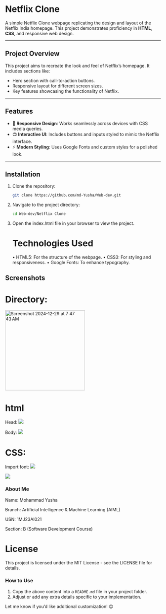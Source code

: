 # Netflix Clone

A simple Netflix Clone webpage replicating the design and layout of the Netflix India homepage. This project demonstrates proficiency in **HTML**, **CSS**, and responsive web design.

---

## Project Overview

This project aims to recreate the look and feel of Netflix’s homepage. It includes sections like:
- Hero section with call-to-action buttons.
- Responsive layout for different screen sizes.
- Key features showcasing the functionality of Netflix.

---

## Features

- 🎨 **Responsive Design**: Works seamlessly across devices with CSS media queries.
- 📺 **Interactive UI**: Includes buttons and inputs styled to mimic the Netflix interface.
- ⚡ **Modern Styling**: Uses Google Fonts and custom styles for a polished look.

---

## Installation

1. Clone the repository:
   ```bash
   git clone https://github.com/md-Yusha/Web-dev.git

2.	Navigate to the project directory:
    ```bash
    cd Web-dev/Netflix Clone


3.	Open the index.html file in your browser to view the project.

    # Technologies Used
	•	HTML5: For the structure of the webpage.
	•	CSS3: For styling and responsiveness.
	•	Google Fonts: To enhance typography.

## Screenshots

# Directory:
<img width="258" alt="Screenshot 2024-12-29 at 7 47 43 AM" src="https://github.com/user-attachments/assets/a0213b6e-a43e-41c1-8b26-f4120638498f" />

# html

Head:
<img src="https://github.com/user-attachments/assets/6c545433-1e07-43c2-a638-0eccd5192d73"/>
	
Body:
<img src="https://github.com/user-attachments/assets/d302b62a-f044-4f34-a753-8ad1de0f0eb2"/>

# CSS:

Import font:
<img src="https://github.com/user-attachments/assets/bb59dcc9-d7cf-48a3-89b6-097108a8cf7e"/>

<img src="https://github.com/user-attachments/assets/af3a6744-e591-4564-ab89-b97c863668de"/>


### About Me

Name: Mohammad Yusha

Branch: Artificial Intelligence & Machine Learning (AIML)

USN: 1MJ23AI021

Section: B (Software Development Course)

# License

This project is licensed under the MIT License - see the LICENSE file for details.

### How to Use
1. Copy the above content into a `README.md` file in your project folder.
2. Adjust or add any extra details specific to your implementation.

Let me know if you’d like additional customization! 😊
